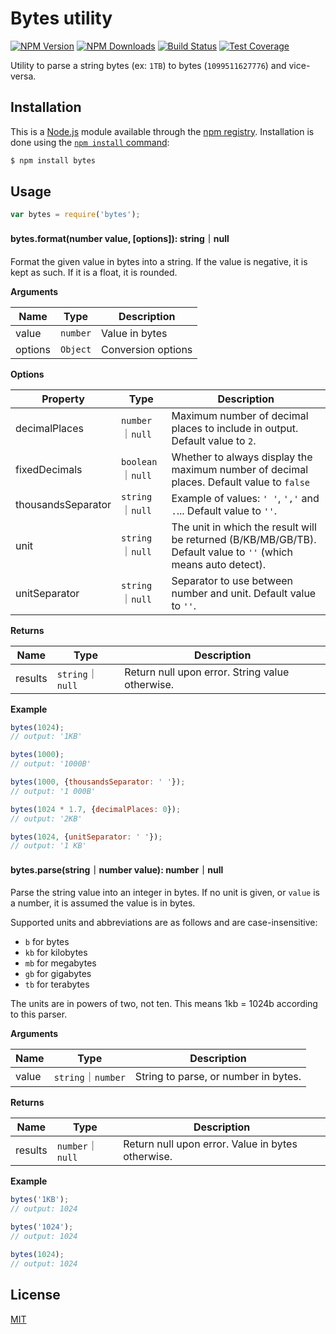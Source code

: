 # Bytes utility[![NPM Version][npm-image]][npm-url][![NPM Downloads][downloads-image]][downloads-url][![Build Status][travis-image]][travis-url][![Test Coverage][coveralls-image]][coveralls-url]Utility to parse a string bytes (ex: `1TB`) to bytes (`1099511627776`) and vice-versa.## InstallationThis is a [Node.js](https://nodejs.org/en/) module available through the[npm registry](https://www.npmjs.com/). Installation is done using the[`npm install` command](https://docs.npmjs.com/getting-started/installing-npm-packages-locally):```bash$ npm install bytes```## Usage```jsvar bytes = require('bytes');```#### bytes.format(number value, [options]): string｜nullFormat the given value in bytes into a string. If the value is negative, it is kept as such. If it is a float, it is rounded.**Arguments**| Name    | Type     | Description        ||---------|----------|--------------------|| value   | `number` | Value in bytes     || options | `Object` | Conversion options |**Options**| Property          | Type   | Description                                                                             ||-------------------|--------|-----------------------------------------------------------------------------------------|| decimalPlaces | `number`｜`null` | Maximum number of decimal places to include in output. Default value to `2`. || fixedDecimals | `boolean`｜`null` | Whether to always display the maximum number of decimal places. Default value to `false` || thousandsSeparator | `string`｜`null` | Example of values: `' '`, `','` and `.`... Default value to `''`. || unit | `string`｜`null` | The unit in which the result will be returned (B/KB/MB/GB/TB). Default value to `''` (which means auto detect). || unitSeparator | `string`｜`null` | Separator to use between number and unit. Default value to `''`. |**Returns**| Name    | Type             | Description                                     ||---------|------------------|-------------------------------------------------|| results | `string`｜`null` | Return null upon error. String value otherwise. |**Example**```jsbytes(1024);// output: '1KB'bytes(1000);// output: '1000B'bytes(1000, {thousandsSeparator: ' '});// output: '1 000B'bytes(1024 * 1.7, {decimalPlaces: 0});// output: '2KB'bytes(1024, {unitSeparator: ' '});// output: '1 KB'```#### bytes.parse(string｜number value): number｜nullParse the string value into an integer in bytes. If no unit is given, or `value`is a number, it is assumed the value is in bytes.Supported units and abbreviations are as follows and are case-insensitive:  * `b` for bytes  * `kb` for kilobytes  * `mb` for megabytes  * `gb` for gigabytes  * `tb` for terabytesThe units are in powers of two, not ten. This means 1kb = 1024b according to this parser.**Arguments**| Name          | Type   | Description        ||---------------|--------|--------------------|| value   | `string`｜`number` | String to parse, or number in bytes.   |**Returns**| Name    | Type        | Description             ||---------|-------------|-------------------------|| results | `number`｜`null` | Return null upon error. Value in bytes otherwise. |**Example**```jsbytes('1KB');// output: 1024bytes('1024');// output: 1024bytes(1024);// output: 1024```## License [MIT](LICENSE)[downloads-image]: https://img.shields.io/npm/dm/bytes.svg[downloads-url]: https://npmjs.org/package/bytes[npm-image]: https://img.shields.io/npm/v/bytes.svg[npm-url]: https://npmjs.org/package/bytes[travis-image]: https://img.shields.io/travis/visionmedia/bytes.js/master.svg[travis-url]: https://travis-ci.org/visionmedia/bytes.js[coveralls-image]: https://img.shields.io/coveralls/visionmedia/bytes.js/master.svg[coveralls-url]: https://coveralls.io/r/visionmedia/bytes.js?branch=master